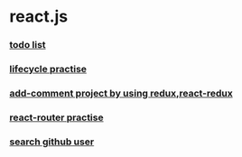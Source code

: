 # react.js
<h3><a href="https://zodiacfly.github.io/react.js/todos/index">todo list</a></h3>
<h3><a href="https://zodiacfly.github.io/react.js/lifecycle/index">lifecycle practise</a></h3>
<h3><a href="https://zodiacfly.github.io/react.js/build-add-comment-redux/index">add-comment project by using redux,react-redux</a></h3>
<h3><a href="https://zodiacfly.github.io/react.js/build-react-router/index">react-router practise</a></h3>
<h3><a href="https://zodiacfly.github.io/react.js/build-user-search-redux/index">search github user</a></h3>

